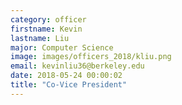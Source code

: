 ```yaml
---
category: officer
firstname: Kevin
lastname: Liu
major: Computer Science
image: images/officers_2018/kliu.png
email: kevinliu36@berkeley.edu
date: 2018-05-24 00:00:02
title: "Co-Vice President"
---
```

